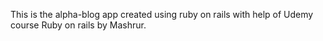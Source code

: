 This is the alpha-blog app created using ruby on rails with help of Udemy course Ruby on rails by Mashrur.
